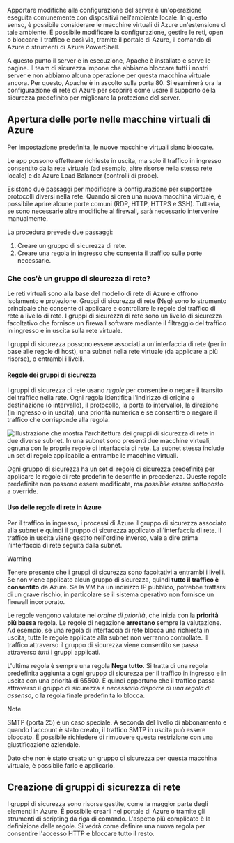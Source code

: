 Apportare modifiche alla configurazione del server è un'operazione eseguita comunemente con dispositivi nell'ambiente locale. In questo senso, è possibile considerare le macchine virtuali di Azure un'estensione di tale ambiente. È possibile modificare la configurazione, gestire le reti, open o bloccare il traffico e così via, tramite il portale di Azure, il comando di Azure o strumenti di Azure PowerShell.

A questo punto il server è in esecuzione, Apache è installato e serve le pagine. Il team di sicurezza impone che abbiamo bloccare tutti i nostri server e non abbiamo alcuna operazione per questa macchina virtuale ancora. Per questo, Apache è in ascolto sulla porta 80. Si esaminerà ora la configurazione di rete di Azure per scoprire come usare il supporto della sicurezza predefinito per migliorare la protezione del server.

## <a name="opening-ports-in-azure-vms"></a>Apertura delle porte nelle macchine virtuali di Azure

Per impostazione predefinita, le nuove macchine virtuali siano bloccate. 

Le app possono effettuare richieste in uscita, ma solo il traffico in ingresso consentito dalla rete virtuale (ad esempio, altre risorse nella stessa rete locale) e da Azure Load Balancer (controlli di probe).

Esistono due passaggi per modificare la configurazione per supportare protocolli diversi nella rete. Quando si crea una nuova macchina virtuale, è possibile aprire alcune porte comuni (RDP, HTTP, HTTPS e SSH). Tuttavia, se sono necessarie altre modifiche al firewall, sarà necessario intervenire manualmente.

La procedura prevede due passaggi:

1. Creare un gruppo di sicurezza di rete.
2. Creare una regola in ingresso che consenta il traffico sulle porte necessarie.

### <a name="what-is-a-network-security-group"></a>Che cos'è un gruppo di sicurezza di rete?

Le reti virtuali sono alla base del modello di rete di Azure e offrono isolamento e protezione. Gruppi di sicurezza di rete (Nsg) sono lo strumento principale che consente di applicare e controllare le regole del traffico di rete a livello di rete. I gruppi di sicurezza di rete sono un livello di sicurezza facoltativo che fornisce un firewall software mediante il filtraggio del traffico in ingresso e in uscita sulla rete virtuale. 

I gruppi di sicurezza possono essere associati a un'interfaccia di rete (per in base alle regole di host), una subnet nella rete virtuale (da applicare a più risorse), o entrambi i livelli. 

#### <a name="security-group-rules"></a>Regole dei gruppi di sicurezza

I gruppi di sicurezza di rete usano _regole_ per consentire o negare il transito del traffico nella rete. Ogni regola identifica l'indirizzo di origine e destinazione (o intervallo), il protocollo, la porta (o intervallo), la direzione (in ingresso o in uscita), una priorità numerica e se consentire o negare il traffico che corrisponde alla regola.

![Illustrazione che mostra l'architettura dei gruppi di sicurezza di rete in due diverse subnet. In una subnet sono presenti due macchine virtuali, ognuna con le proprie regole di interfaccia di rete.  La subnet stessa include un set di regole applicabile a entrambe le macchine virtuali. ](../media/7-nsg-rules.png)

Ogni gruppo di sicurezza ha un set di regole di sicurezza predefinite per applicare le regole di rete predefinite descritte in precedenza. Queste regole predefinite non possono essere modificate, ma _possibile_ essere sottoposto a override.

#### <a name="how-azure-uses-network-rules"></a>Uso delle regole di rete in Azure

Per il traffico in ingresso, i processi di Azure il gruppo di sicurezza associato alla subnet e quindi il gruppo di sicurezza applicato all'interfaccia di rete. Il traffico in uscita viene gestito nell'ordine inverso, vale a dire prima l'interfaccia di rete seguita dalla subnet.

> [!WARNING]  
> Tenere presente che i gruppi di sicurezza sono facoltativi a entrambi i livelli. Se non viene applicato alcun gruppo di sicurezza, quindi **tutto il traffico è consentito** da Azure. Se la VM ha un indirizzo IP pubblico, potrebbe trattarsi di un grave rischio, in particolare se il sistema operativo non fornisce un firewall incorporato.

Le regole vengono valutate nel _ordine di priorità_, che inizia con la **priorità più bassa** regola. Le regole di negazione **arrestano** sempre la valutazione. Ad esempio, se una regola di interfaccia di rete blocca una richiesta in uscita, tutte le regole applicate alla subnet non verranno controllate. Il traffico attraverso il gruppo di sicurezza viene consentito se passa attraverso _tutti_ i gruppi applicati.

L'ultima regola è sempre una regola **Nega tutto**. Si tratta di una regola predefinita aggiunta a ogni gruppo di sicurezza per il traffico in ingresso e in uscita con una priorità di 65500. È quindi opportuno che il traffico passa attraverso il gruppo di sicurezza _è necessario disporre di una regola di assenso_, o la regola finale predefinita lo blocca.

> [!NOTE]  
> SMTP (porta 25) è un caso speciale. A seconda del livello di abbonamento e quando l'account è stato creato, il traffico SMTP in uscita può essere bloccato. È possibile richiedere di rimuovere questa restrizione con una giustificazione aziendale.

Dato che non è stato creato un gruppo di sicurezza per questa macchina virtuale, è possibile farlo e applicarlo.

## <a name="creating-network-security-groups"></a>Creazione di gruppi di sicurezza di rete

I gruppi di sicurezza sono risorse gestite, come la maggior parte degli elementi in Azure. È possibile crearli nel portale di Azure o tramite gli strumenti di scripting da riga di comando. L'aspetto più complicato è la definizione delle regole. Si vedrà come definire una nuova regola per consentire l'accesso HTTP e bloccare tutto il resto.